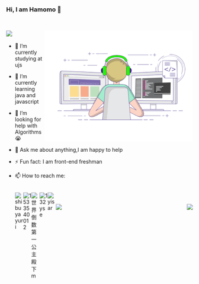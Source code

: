 ### Hi, I am Hamomo 👋

   <br />

  ![](https://visitor-badge.glitch.me/badge?page_id=hamomo.hamono)
<img align="right" width="400px" src="./coding.gif" />

- 🔭 I’m currently studying at ujs
- 🌱 I’m currently learning java and javascript
- 🤔 I’m looking for help with Algorithms 😭
- 💬 Ask me about anything,I am happy to help
- ⚡ Fun fact: I am front-end freshman
- 📫 How to reach me:

  <br />
  <a href="#487496627">
    <img align="left" alt="shibuyayuri" width="22px" src="https://cdn.jsdelivr.net/npm/simple-icons@3.1.0/icons/wechat.svg" />
  </a>
  <a href="#18393991917">
    <img align="left" alt="1533540012" width="22px" src="https://cdn.jsdelivr.net/npm/simple-icons@3.1.0/icons/tencentqq.svg" />
  </a>
  <a href="https://weibo.com/p/1005056039741177/home?from=page_100505&mod=TAB#place">
    <img align="left" alt="世界倒数第一公主殿下m" width="22px" src="https://cdn.jsdelivr.net/npm/simple-icons@3.1.0/icons/sinaweibo.svg" />
  </a>
  <a href="https://www.zhihu.com/people/ha-mo-mo-91-40">
    <img align="left" alt="132yse" width="22px" src="https://cdn.jsdelivr.net/npm/simple-icons@3.1.0/icons/zhihu.svg" />
  </a>
  <a href="https://github.com/hamono">
    <img align="left" alt="yisar" width="22px" src="https://cdn.jsdelivr.net/npm/simple-icons@3.1.0/icons/github.svg" />
  </a>
  <br />

<img align="left" src="https://github-readme-stats.vercel.app/api?username=hamono&show_icons=true&theme=dark">

<img align="right" src="https://github-readme-stats.vercel.app/api/top-langs/?username=anuraghazra&theme=dark&hide=GLSL,CSS" height="195px">
